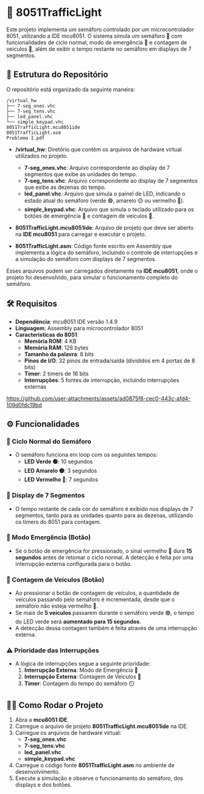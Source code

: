 # 🚦 8051TrafficLight

Este projeto implementa um semáforo controlado por um microcontrolador 8051, utilizando a IDE mcu8051. O sistema simula um semáforo 🚥 com funcionalidades de ciclo normal, modo de emergência 🚨 e contagem de veículos 🚗, além de exibir o tempo restante no semáforo em displays de 7 segmentos.

## 📂 Estrutura do Repositório

O repositório está organizado da seguinte maneira:

    /virtual_hw
    ├── 7-seg_ones.vhc
    ├── 7-seg_tens.vhc
    ├── led_panel.vhc
    └── simple_keypad.vhc
    8051TrafficLight.mcu8051ide
    8051TrafficLight.asm
    Problema I.pdf

- **/virtual_hw**: Diretório que contém os arquivos de hardware virtual utilizados no projeto.
  - **7-seg_ones.vhc**: Arquivo correspondente ao display de 7 segmentos que exibe as unidades do tempo.
  - **7-seg_tens.vhc**: Arquivo correspondente ao display de 7 segmentos que exibe as dezenas do tempo.
  - **led_panel.vhc**: Arquivo que simula o painel de LED, indicando o estado atual do semáforo (verde 🟢, amarelo 🟡 ou vermelho 🔴).
  - **simple_keypad.vhc**: Arquivo que simula o teclado utilizado para os botões de emergência 🚨 e contagem de veículos 🚗.

- **8051TrafficLight.mcu8051ide**: Arquivo de projeto que deve ser aberto na **IDE mcu8051** para carregar e executar o projeto.
- **8051TrafficLight.asm**: Código fonte escrito em Assembly que implementa a lógica do semáforo, incluindo o controle de interrupções e a simulação do semáforo com displays de 7 segmentos.

Esses arquivos podem ser carregados diretamente na **IDE mcu8051**, onde o projeto foi desenvolvido, para simular o funcionamento completo do semáforo.

## 🛠️ Requisitos

- **Dependência**: mcu8051 IDE versão 1.4.9
- **Linguagem**: Assembly para microcontrolador 8051
- **Características do 8051**:
  - **Memória ROM**: 4 KB
  - **Memória RAM**: 128 bytes
  - **Tamanho da palavra**: 8 bits
  - **Pinos de I/O**: 32 pinos de entrada/saída (divididos em 4 portas de 8 bits)
  - **Timer**: 2 timers de 16 bits
  - **Interrupções**: 5 fontes de interrupção, incluindo interrupções externas


https://github.com/user-attachments/assets/ad0875f8-cec0-443c-afd4-109d0fdc19bd


## ⚙️ Funcionalidades

### 🚦 Ciclo Normal do Semáforo

- O semáforo funciona em loop com os seguintes tempos:
  - **LED Verde 🟢**: 10 segundos
  - **LED Amarelo 🟡**: 3 segundos
  - **LED Vermelho 🔴**: 7 segundos

### 🔢 Display de 7 Segmentos

- O tempo restante de cada cor do semáforo é exibido nos displays de 7 segmentos, tanto para as unidades quanto para as dezenas, utilizando os timers do 8051 para contagem.

### 🚨 Modo Emergência (Botão)

- Se o botão de emergência for pressionado, o sinal vermelho 🔴 dura **15 segundos** antes de retomar o ciclo normal. A detecção é feita por uma interrupção externa configurada para o botão.

### 🚗 Contagem de Veículos (Botão)

- Ao pressionar o botão de contagem de veículos, a quantidade de veículos passando pelo semáforo é incrementada, desde que o semáforo não esteja vermelho 🔴.
- Se mais de **5 veículos** passarem durante o semáforo verde 🟢, o tempo do LED verde será **aumentado para 15 segundos**.
- A detecção dessa contagem também é feita através de uma interrupção externa.

### ⚠️ Prioridade das Interrupções

- A lógica de interrupções segue a seguinte prioridade:
  1. **Interrupção Externa**: Modo de Emergência 🚨
  2. **Interrupção Externa**: Contagem de Veículos 🚗
  3. **Timer**: Contagem do tempo do semáforo ⏲️

## 🏃‍♂️ Como Rodar o Projeto

1. Abra a **mcu8051 IDE**.
2. Carregue o arquivo de projeto **8051TrafficLight.mcu8051ide** na IDE.
3. Carregue os arquivos de hardware virtual:
   - **7-seg_ones.vhc**
   - **7-seg_tens.vhc**
   - **led_panel.vhc**
   - **simple_keypad.vhc**
4. Carregue o código fonte **8051TrafficLight.asm** no ambiente de desenvolvimento.
5. Execute a simulação e observe o funcionamento do semáforo, dos displays e dos botões.
